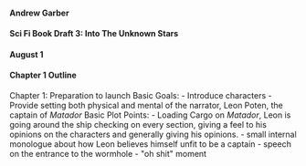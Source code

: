 #### Andrew Garber
#### Sci Fi Book Draft 3: Into The Unknown Stars
#### August 1
#### Chapter 1 Outline

Chapter 1: Preparation to launch
        Basic Goals:
                - Introduce characters
                - Provide setting both physical and mental of the narrator, Leon Poten, the captain of *Matador*
        Basic Plot Points:
                - Loading Cargo on *Matador*, Leon is going around the ship checking on every section, giving a feel to his opinions on the characters and generally giving his opinions.
                - small internal monologue about how Leon believes himself unfit to be a captain
                - speech on the entrance to the wormhole
                - "oh shit" moment